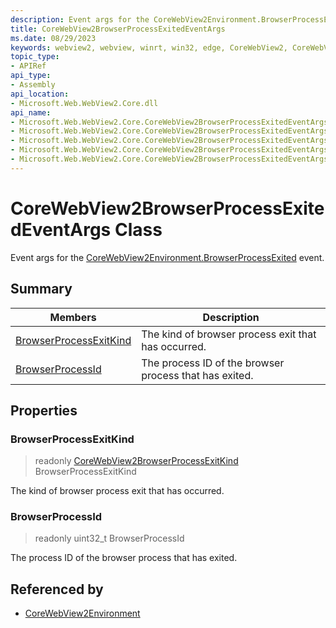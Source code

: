 ```yaml
---
description: Event args for the CoreWebView2Environment.BrowserProcessExited event.
title: CoreWebView2BrowserProcessExitedEventArgs
ms.date: 08/29/2023
keywords: webview2, webview, winrt, win32, edge, CoreWebView2, CoreWebView2Controller, browser control, edge html, CoreWebView2BrowserProcessExitedEventArgs
topic_type:
- APIRef
api_type:
- Assembly
api_location:
- Microsoft.Web.WebView2.Core.dll
api_name:
- Microsoft.Web.WebView2.Core.CoreWebView2BrowserProcessExitedEventArgs
- Microsoft.Web.WebView2.Core.CoreWebView2BrowserProcessExitedEventArgs.BrowserProcessExitKind
- Microsoft.Web.WebView2.Core.CoreWebView2BrowserProcessExitedEventArgs.BrowserProcessId
- Microsoft.Web.WebView2.Core.CoreWebView2BrowserProcessExitedEventArgs.get_BrowserProcessExitKind
- Microsoft.Web.WebView2.Core.CoreWebView2BrowserProcessExitedEventArgs.get_BrowserProcessId
---
```


# CoreWebView2BrowserProcessExitedEventArgs Class



Event args for the [CoreWebView2Environment.BrowserProcessExited](corewebview2environment.md#browserprocessexited) event.

## Summary

Members|Description
--|--
[BrowserProcessExitKind](#browserprocessexitkind) | The kind of browser process exit that has occurred.
[BrowserProcessId](#browserprocessid) | The process ID of the browser process that has exited.

## Properties

### BrowserProcessExitKind

> readonly  [CoreWebView2BrowserProcessExitKind](corewebview2browserprocessexitkind.md) BrowserProcessExitKind

The kind of browser process exit that has occurred.

### BrowserProcessId

> readonly  uint32_t BrowserProcessId

The process ID of the browser process that has exited.






## Referenced by

- [CoreWebView2Environment](corewebview2environment.md)
